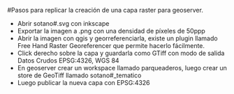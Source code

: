 #Pasos para replicar la creación de una capa raster para geoserver.
* Abrir sotano#.svg con inkscape
* Exportar la imagen a .png con una densidad de píxeles de 50ppp
* Abrir la imagen con qgis y georreferenciarla, existe un plugin llamado Free Hand Raster Georeferencer que permite hacerlo fácilmente.
* Click derecho sobre la capa y guardarla como GTiff con modo de salida Datos Crudos EPSG:4326, WGS 84
* En geoserver crear un workspace llamado parqueaderos, luego crear un store de GeoTiff llamado sotano#_tematico
* Luego publicar la nueva capa con EPSG:4326

